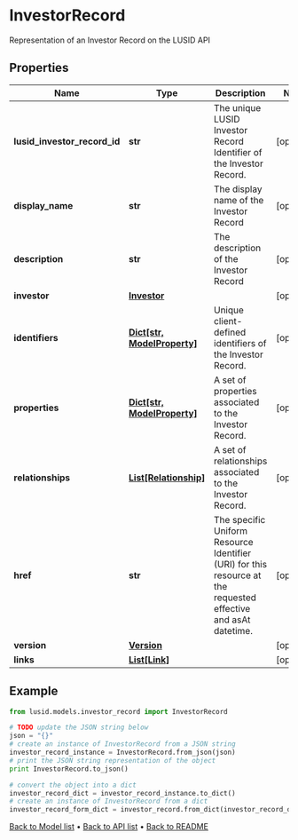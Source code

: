 # InvestorRecord

Representation of an Investor Record on the LUSID API

## Properties
Name | Type | Description | Notes
------------ | ------------- | ------------- | -------------
**lusid_investor_record_id** | **str** | The unique LUSID Investor Record Identifier of the Investor Record. | [optional] 
**display_name** | **str** | The display name of the Investor Record | [optional] 
**description** | **str** | The description of the Investor Record | [optional] 
**investor** | [**Investor**](Investor.md) |  | [optional] 
**identifiers** | [**Dict[str, ModelProperty]**](ModelProperty.md) | Unique client-defined identifiers of the Investor Record. | [optional] 
**properties** | [**Dict[str, ModelProperty]**](ModelProperty.md) | A set of properties associated to the Investor Record. | [optional] 
**relationships** | [**List[Relationship]**](Relationship.md) | A set of relationships associated to the Investor Record. | [optional] 
**href** | **str** | The specific Uniform Resource Identifier (URI) for this resource at the requested effective and asAt datetime. | [optional] 
**version** | [**Version**](Version.md) |  | [optional] 
**links** | [**List[Link]**](Link.md) |  | [optional] 

## Example

```python
from lusid.models.investor_record import InvestorRecord

# TODO update the JSON string below
json = "{}"
# create an instance of InvestorRecord from a JSON string
investor_record_instance = InvestorRecord.from_json(json)
# print the JSON string representation of the object
print InvestorRecord.to_json()

# convert the object into a dict
investor_record_dict = investor_record_instance.to_dict()
# create an instance of InvestorRecord from a dict
investor_record_form_dict = investor_record.from_dict(investor_record_dict)
```
[Back to Model list](../README.md#documentation-for-models) &#8226; [Back to API list](../README.md#documentation-for-api-endpoints) &#8226; [Back to README](../README.md)



